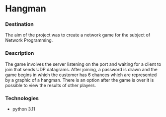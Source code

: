 # Hangman
### Destination
The aim of the project was to create a network game for the subject of Network Programming.
### Description
The game involves the server listening on the port and waiting for a client to join that sends UDP datagrams. After joining, a password is drawn and the game begins in which the customer has 6 chances which are represented by a graphic of a hangman. There is an option after the game is over it is possible to view the results of other players.
### Technologies
- python 3.11

